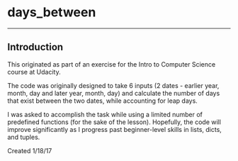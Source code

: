 # days_between

----------------
Introduction
----------------
This originated as part of an exercise for the Intro to Computer Science course at Udacity.

The code was originally designed to take 6 inputs (2 dates - earlier year, month, day and later year, month, day) and calculate the number of days that exist between the two dates, while accounting for leap days.

I was asked to accomplish the task while using a limited number of predefined functions (for the sake of the lesson).  Hopefully, the code will improve significantly as I progress past beginner-level skills in lists, dicts, and tuples.

Created 1/18/17
